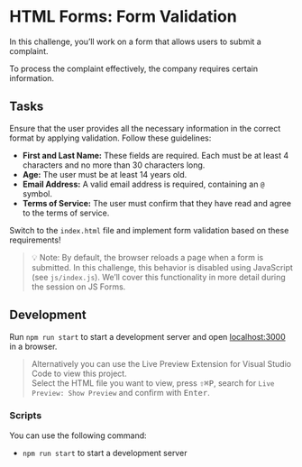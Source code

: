 # HTML Forms: Form Validation

In this challenge, you’ll work on a form that allows users to submit a complaint.

To process the complaint effectively, the company requires certain information.

## Tasks

Ensure that the user provides all the necessary information in the correct format by applying validation. Follow these guidelines:

- **First and Last Name:** These fields are required. Each must be at least 4 characters and no more than 30 characters long.
- **Age:** The user must be at least 14 years old.
- **Email Address:** A valid email address is required, containing an `@` symbol.
- **Terms of Service:** The user must confirm that they have read and agree to the terms of service.

Switch to the `index.html` file and implement form validation based on these requirements!

> 💡 Note: By default, the browser reloads a page when a form is submitted. In this challenge, this behavior is disabled using JavaScript (see `js/index.js`). We’ll cover this functionality in more detail during the session on JS Forms.

## Development

Run `npm run start` to start a development server and open [localhost:3000](http://localhost:3000) in a browser.

> Alternatively you can use the Live Preview Extension for Visual Studio Code to view this project.  
> Select the HTML file you want to view, press <kbd>⇧</kbd><kbd>⌘</kbd><kbd>P</kbd>, search for `Live Preview: Show Preview` and confirm with <kbd>Enter</kbd>.

### Scripts

You can use the following command:

- `npm run start` to start a development server
